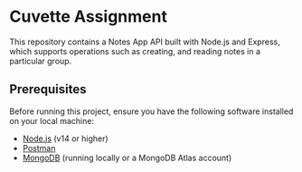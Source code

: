 # Cuvette Assignment

This repository contains a Notes App API built with Node.js and Express, which supports operations such as creating, and reading notes in a particular group.

## Prerequisites

Before running this project, ensure you have the following software installed on your local machine:

- [Node.js](https://nodejs.org/) (v14 or higher)
- [Postman](https://www.postman.com/)
- [MongoDB](https://www.mongodb.com/) (running locally or a MongoDB Atlas account)
